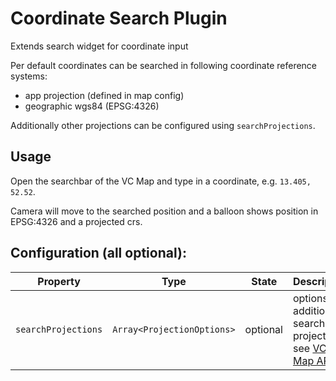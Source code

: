 # Coordinate Search Plugin

Extends search widget for coordinate input

Per default coordinates can be searched in following coordinate reference systems:

- app projection (defined in map config)
- geographic wgs84 (EPSG:4326)

Additionally other projections can be configured using `searchProjections`.

## Usage

Open the searchbar of the VC Map and type in a coordinate, e.g. `13.405, 52.52`.

Camera will move to the searched position and a balloon shows position in EPSG:4326 and a projected crs.

## Configuration (all optional):

| Property            | Type                       | State    | Description                                                                                                                           |
| ------------------- | -------------------------- | -------- | ------------------------------------------------------------------------------------------------------------------------------------- |
| `searchProjections` | `Array<ProjectionOptions>` | optional | options for additional search projections, see [VC Map API](https://lib.virtualcitymap.de/core/5.1/docs/types/ProjectionOptions.html) |
